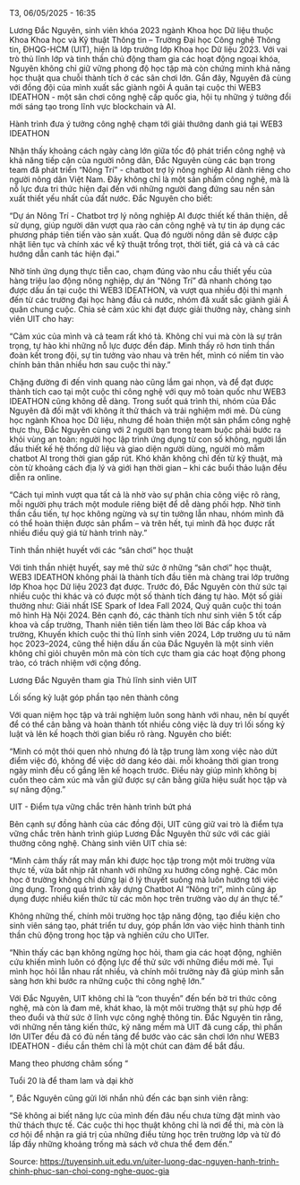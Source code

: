 T3, 06/05/2025 - 16:35

Lương Đắc Nguyên, sinh viên khóa 2023 ngành Khoa học Dữ liệu thuộc Khoa Khoa học và Kỹ thuật Thông tin – Trường Đại học Công nghệ Thông tin, ĐHQG-HCM (UIT), hiện là lớp trưởng lớp Khoa học Dữ liệu 2023. Với vai trò thủ lĩnh lớp và tinh thần chủ động tham gia các hoạt động ngoại khóa, Nguyên không chỉ giữ vững phong độ học tập mà còn chứng minh khả năng học thuật qua chuỗi thành tích ở các sân chơi lớn. Gần đây, Nguyên đã cùng với đồng đội của mình xuất sắc giành ngôi Á quân tại cuộc thi WEB3 IDEATHON - một sân chơi công nghệ cấp quốc gia, hội tụ những ý tưởng đổi mới sáng tạo trong lĩnh vực blockchain và AI.

Hành trình đưa ý tưởng công nghệ chạm tới giải thưởng danh giá tại WEB3 IDEATHON

Nhận thấy khoảng cách ngày càng lớn giữa tốc độ phát triển công nghệ và khả năng tiếp cận của người nông dân, Đắc Nguyên cùng các bạn trong team đã phát triển “Nông Trí” - chatbot trợ lý nông nghiệp AI dành riêng cho người nông dân Việt Nam. Đây không chỉ là một sản phẩm công nghệ, mà là nỗ lực đưa tri thức hiện đại đến với những người đang đứng sau nền sản xuất thiết yếu nhất của đất nước. Đắc Nguyên cho biết:

“Dự án Nông Trí - Chatbot trợ lý nông nghiệp AI được thiết kế thân thiện, dễ sử dụng, giúp người dân vượt qua rào cản công nghệ và tự tin áp dụng các phương pháp tiên tiến vào sản xuất. Qua đó người nông dân sẽ được cập nhật liên tục và chính xác về kỹ thuật trồng trọt, thời tiết, giá cả và cả các hướng dẫn canh tác hiện đại.”

Nhờ tính ứng dụng thực tiễn cao, chạm đúng vào nhu cầu thiết yếu của hàng triệu lao động nông nghiệp, dự án “Nông Trí” đã nhanh chóng tạo được dấu ấn tại cuộc thi WEB3 IDEATHON, và vượt qua nhiều đội thi mạnh đến từ các trường đại học hàng đầu cả nước, nhóm đã xuất sắc giành giải Á quân chung cuộc. Chia sẻ cảm xúc khi đạt được giải thưởng này, chàng sinh viên UIT cho hay:

“Cảm xúc của mình và cả team rất khó tả. Không chỉ vui mà còn là sự trân trọng, tự hào khi những nỗ lực được đền đáp. Mình thấy rõ hơn tinh thần đoàn kết trong đội, sự tin tưởng vào nhau và trên hết, mình có niềm tin vào chính bản thân nhiều hơn sau cuộc thi này.”

Chặng đường đi đến vinh quang nào cũng lắm gai nhọn, và để đạt được thành tích cao tại một cuộc thi công nghệ với quy mô toàn quốc như WEB3 IDEATHON cũng không dễ dàng. Trong suốt quá trình thi, nhóm của Đắc Nguyên đã đối mặt với không ít thử thách và trải nghiệm mới mẻ. Dù cùng học ngành Khoa học Dữ liệu, nhưng để hoàn thiện một sản phẩm công nghệ thực thụ, Đắc Nguyên cùng với 2 người bạn trong team buộc phải bước ra khỏi vùng an toàn: người học lập trình ứng dụng từ con số không, người lần đầu thiết kế hệ thống dữ liệu và giao diện người dùng, người mò mẫm chatbot AI trong thời gian gấp rút. Khó khăn không chỉ đến từ kỹ thuật, mà còn từ khoảng cách địa lý và giới hạn thời gian – khi các buổi thảo luận đều diễn ra online.

“Cách tụi mình vượt qua tất cả là nhờ vào sự phân chia công việc rõ ràng, mỗi người phụ trách một module riêng biệt để dễ dàng phối hợp. Nhờ tinh thần cầu tiến, tự học không ngừng và sự tin tưởng lẫn nhau, nhóm mình đã có thể hoàn thiện được sản phẩm – và trên hết, tụi mình đã học được rất nhiều điều quý giá từ hành trình này.”

Tinh thần nhiệt huyết với các “sân chơi” học thuật

Với tinh thần nhiệt huyết, say mê thử sức ở những “sân chơi” học thuật, WEB3 IDEATHON không phải là thành tích đầu tiên mà chàng trai lớp trưởng lớp Khoa học Dữ liệu 2023 đạt được. Trước đó, Đắc Nguyên còn thử sức tại nhiều cuộc thi khác và có được một số thành tích đáng tự hào. Một số giải thưởng như: Giải nhất ISE Spark of Idea Fall 2024, Quý quân cuộc thi toán mô hình Hà Nội 2024. Bên cạnh đó, các thành tích như sinh viên 5 tốt cấp khoa và cấp trường, Thanh niên tiên tiến làm theo lời Bác cấp khoa và trường, Khuyến khích cuộc thi thủ lĩnh sinh viên 2024, Lớp trưởng ưu tú năm học 2023–2024, cũng thể hiện dấu ấn của Đắc Nguyên là một sinh viên không chỉ giỏi chuyên môn mà còn tích cực tham gia các hoạt động phong trào, có trách nhiệm với cộng đồng.

Lương Đắc Nguyên tham gia Thủ lĩnh sinh viên UIT

Lối sống kỷ luật góp phần tạo nên thành công

Với quan niệm học tập và trải nghiệm luôn song hành với nhau, nên bí quyết để có thể cân bằng và hoàn thành tốt nhiều công việc là duy trì lối sống kỷ luật và lên kế hoạch thời gian biểu rõ ràng. Nguyên cho biết:

“Mình có một thói quen nhỏ nhưng đó là tập trung làm xong việc nào dứt điểm việc đó, không để việc dở dang kéo dài. mỗi khoảng thời gian trong ngày mình đều cố gắng lên kế hoạch trước. Điều này giúp mình không bị cuốn theo cảm xúc mà vẫn giữ được sự cân bằng giữa hiệu suất học tập và sự năng động.”

UIT - Điểm tựa vững chắc trên hành trình bứt phá

Bên cạnh sự đồng hành của các đồng đội, UIT cũng giữ vai trò là điểm tựa vững chắc trên hành trình giúp Lương Đắc Nguyên thử sức với các giải thưởng công nghệ. Chàng sinh viên UIT chia sẻ:

“Mình cảm thấy rất may mắn khi được học tập trong một môi trường vừa thực tế, vừa bắt nhịp rất nhanh với những xu hướng công nghệ. Các môn học ở trường không chỉ dừng lại ở lý thuyết suông mà luôn hướng tới việc ứng dụng. Trong quá trình xây dựng Chatbot AI “Nông trí”, mình cũng áp dụng được nhiều kiến thức từ các môn học trên trường vào dự án thực tế.”

Không những thế, chính môi trường học tập năng động, tạo điều kiện cho sinh viên sáng tạo, phát triển tư duy, góp phần lớn vào việc hình thành tinh thần chủ động trong học tập và nghiên cứu cho UITer.

“Nhìn thấy các bạn không ngừng học hỏi, tham gia các hoạt động, nghiên cứu khiến mình luôn có động lực để thử sức với những điều mới mẻ. Tụi mình học hỏi lẫn nhau rất nhiều, và chính môi trường này đã giúp mình sẵn sàng hơn khi bước ra những cuộc thi công nghệ lớn.”

Với Đắc Nguyên, UIT không chỉ là “con thuyền” đến bến bờ tri thức công nghệ, mà còn là đam mê, khát khao, là một môi trường thật sự phù hợp để theo đuổi và thử sức ở lĩnh vực công nghệ thông tin. Đắc Nguyên tin rằng, với những nền tảng kiến thức, kỹ năng mềm mà UIT đã cung cấp, thì phần lớn UITer đều đã có đủ nền tảng để bước vào các sân chơi lớn như WEB3 IDEATHON - điều cần thêm chỉ là một chút can đảm để bắt đầu.

Mang theo phương châm sống “

Tuổi 20 là để tham lam và dại khờ

”, Đắc Nguyên cũng gửi lời nhắn nhủ đến các bạn sinh viên rằng:

“Sẽ không ai biết năng lực của mình đến đâu nếu chưa từng đặt mình vào thử thách thực tế. Các cuộc thi học thuật không chỉ là nơi để thi, mà còn là cơ hội để nhận ra giá trị của những điều từng học trên trường lớp và từ đó lấp đầy những khoảng trống mà sách vở chưa thể đem đến.”

Source: https://tuyensinh.uit.edu.vn/uiter-luong-dac-nguyen-hanh-trinh-chinh-phuc-san-choi-cong-nghe-quoc-gia